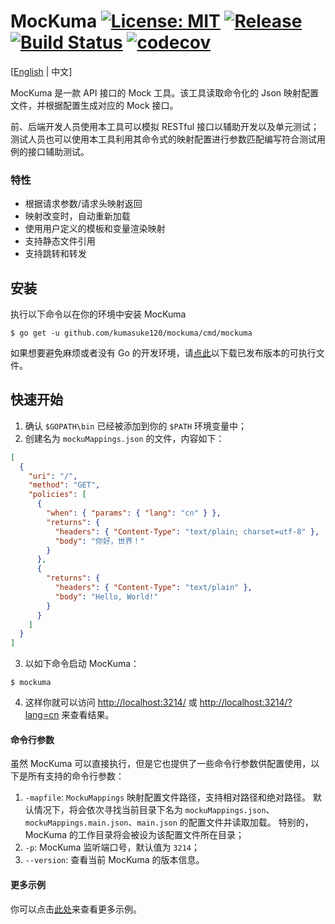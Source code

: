 # MocKuma [![License: MIT](https://img.shields.io/badge/License-MIT-yellow.svg)](https://opensource.org/licenses/MIT) [![Release](https://img.shields.io/github/release/kumasuke120/mockuma/all.svg)](https://github.com/kumasuke120/mockuma/releases/latest) [![Build Status](https://api.travis-ci.org/kumasuke120/mockuma.svg?branch=master)](https://travis-ci.org/kumasuke120/mockuma) [![codecov](https://codecov.io/gh/kumasuke120/mockuma/branch/master/graph/badge.svg)](https://codecov.io/gh/kumasuke120/mockuma)

[[English](README.md) | 中文]

MocKuma 是一款 API 接口的 Mock 工具。该工具读取命令化的 Json 映射配置文件，并根据配置生成对应的 Mock 接口。

前、后端开发人员使用本工具可以模拟 RESTful 接口以辅助开发以及单元测试； 
测试人员也可以使用本工具利用其命令式的映射配置进行参数匹配编写符合测试用例的接口辅助测试。

### 特性
- 根据请求参数/请求头映射返回
- 映射改变时，自动重新加载
- 使用用户定义的模板和变量渲染映射
- 支持静态文件引用
- 支持跳转和转发


## 安装
执行以下命令以在你的环境中安装 MocKuma
```
$ go get -u github.com/kumasuke120/mockuma/cmd/mockuma
```

如果想要避免麻烦或者没有 Go 的开发环境，请[点此](https://github.com/kumasuke120/mockuma/releases)以下载已发布版本的可执行文件。


## 快速开始

1. 确认 `$GOPATH\bin` 已经被添加到你的 `$PATH` 环境变量中；
2. 创建名为 `mockuMappings.json` 的文件，内容如下：
```json
[
  {
    "uri": "/",
    "method": "GET",
    "policies": [
      {
        "when": { "params": { "lang": "cn" } },
        "returns": {
          "headers": { "Content-Type": "text/plain; charset=utf-8" },
          "body": "你好，世界！"
        }
      },
      {
        "returns": {
          "headers": { "Content-Type": "text/plain" },
          "body": "Hello, World!"
        }
      }
    ]
  }
]
```
3. 以如下命令启动 MocKuma：
```
$ mockuma
```
4. 这样你就可以访问 [http://localhost:3214/](http://localhost:3214/) 或
[http://localhost:3214/?lang=cn](http://localhost:3214/?lang=cn) 来查看结果。 

#### 命令行参数
虽然 MocKuma 可以直接执行，但是它也提供了一些命令行参数供配置使用，以下是所有支持的命令行参数：

1. `-mapfile`: `MockuMappings` 映射配置文件路径，支持相对路径和绝对路径。
默认情况下，将会依次寻找当前目录下名为 `mockuMappings.json`、`mockuMappings.main.json`、`main.json` 的配置文件并读取加载。
特别的，MocKuma 的工作目录将会被设为该配置文件所在目录；
2. `-p`: MocKuma 监听端口号，默认值为 `3214`；
3. `--version`: 查看当前 MocKuma 的版本信息。

#### 更多示例
你可以点击[此处](example)来查看更多示例。
